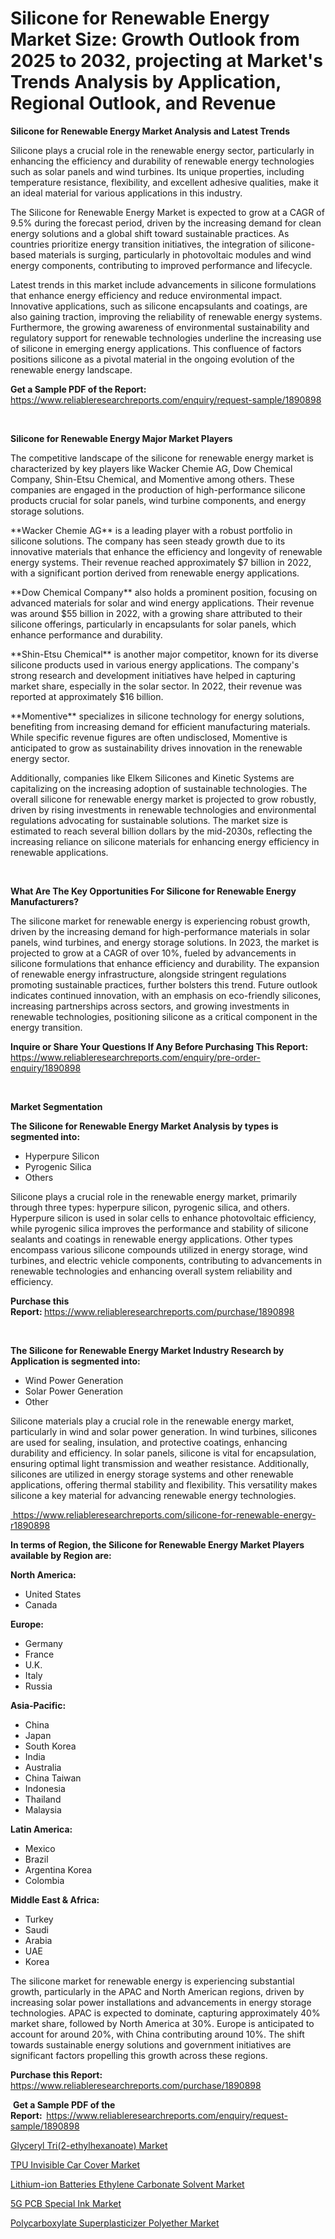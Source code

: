 <p><h1>Silicone for Renewable Energy Market Size: Growth Outlook from 2025 to 2032, projecting at Market's Trends Analysis by Application, Regional Outlook, and Revenue</h1></p><p><strong>Silicone for Renewable Energy Market Analysis and Latest Trends</strong></p>
<p><p>Silicone plays a crucial role in the renewable energy sector, particularly in enhancing the efficiency and durability of renewable energy technologies such as solar panels and wind turbines. Its unique properties, including temperature resistance, flexibility, and excellent adhesive qualities, make it an ideal material for various applications in this industry.</p><p>The Silicone for Renewable Energy Market is expected to grow at a CAGR of 9.5% during the forecast period, driven by the increasing demand for clean energy solutions and a global shift toward sustainable practices. As countries prioritize energy transition initiatives, the integration of silicone-based materials is surging, particularly in photovoltaic modules and wind energy components, contributing to improved performance and lifecycle.</p><p>Latest trends in this market include advancements in silicone formulations that enhance energy efficiency and reduce environmental impact. Innovative applications, such as silicone encapsulants and coatings, are also gaining traction, improving the reliability of renewable energy systems. Furthermore, the growing awareness of environmental sustainability and regulatory support for renewable technologies underline the increasing use of silicone in emerging energy applications. This confluence of factors positions silicone as a pivotal material in the ongoing evolution of the renewable energy landscape.</p></p>
<p><strong>Get a Sample PDF of the Report:&nbsp;</strong> <a href="https://www.reliableresearchreports.com/enquiry/request-sample/1890898?utm_campaign=33&utm_medium=2&utm_source=Github&utm_content=ia&utm_term=03042025&utm_id=silicone-for-renewable-energy">https://www.reliableresearchreports.com/enquiry/request-sample/1890898</a></p>
<p>&nbsp;</p>
<p><strong>Silicone for Renewable Energy Major Market Players</strong></p>
<p><p>The competitive landscape of the silicone for renewable energy market is characterized by key players like Wacker Chemie AG, Dow Chemical Company, Shin-Etsu Chemical, and Momentive among others. These companies are engaged in the production of high-performance silicone products crucial for solar panels, wind turbine components, and energy storage solutions.</p><p>**Wacker Chemie AG** is a leading player with a robust portfolio in silicone solutions. The company has seen steady growth due to its innovative materials that enhance the efficiency and longevity of renewable energy systems. Their revenue reached approximately $7 billion in 2022, with a significant portion derived from renewable energy applications. </p><p>**Dow Chemical Company** also holds a prominent position, focusing on advanced materials for solar and wind energy applications. Their revenue was around $55 billion in 2022, with a growing share attributed to their silicone offerings, particularly in encapsulants for solar panels, which enhance performance and durability.</p><p>**Shin-Etsu Chemical** is another major competitor, known for its diverse silicone products used in various energy applications. The company's strong research and development initiatives have helped in capturing market share, especially in the solar sector. In 2022, their revenue was reported at approximately $16 billion.</p><p>**Momentive** specializes in silicone technology for energy solutions, benefiting from increasing demand for efficient manufacturing materials. While specific revenue figures are often undisclosed, Momentive is anticipated to grow as sustainability drives innovation in the renewable energy sector.</p><p>Additionally, companies like Elkem Silicones and Kinetic Systems are capitalizing on the increasing adoption of sustainable technologies. The overall silicone for renewable energy market is projected to grow robustly, driven by rising investments in renewable technologies and environmental regulations advocating for sustainable solutions. The market size is estimated to reach several billion dollars by the mid-2030s, reflecting the increasing reliance on silicone materials for enhancing energy efficiency in renewable applications.</p></p>
<p>&nbsp;</p>
<p><strong>What Are The Key Opportunities For Silicone for Renewable Energy Manufacturers?</strong></p>
<p><p>The silicone market for renewable energy is experiencing robust growth, driven by the increasing demand for high-performance materials in solar panels, wind turbines, and energy storage solutions. In 2023, the market is projected to grow at a CAGR of over 10%, fueled by advancements in silicone formulations that enhance efficiency and durability. The expansion of renewable energy infrastructure, alongside stringent regulations promoting sustainable practices, further bolsters this trend. Future outlook indicates continued innovation, with an emphasis on eco-friendly silicones, increasing partnerships across sectors, and growing investments in renewable technologies, positioning silicone as a critical component in the energy transition.</p></p>
<p><strong>Inquire or Share Your Questions If Any Before Purchasing This Report:</strong> <a href="https://www.reliableresearchreports.com/enquiry/pre-order-enquiry/1890898?utm_campaign=33&utm_medium=2&utm_source=Github&utm_content=ia&utm_term=03042025&utm_id=silicone-for-renewable-energy">https://www.reliableresearchreports.com/enquiry/pre-order-enquiry/1890898</a></p>
<p>&nbsp;</p>
<p><strong>Market Segmentation</strong></p>
<p><strong>The Silicone for Renewable Energy Market Analysis by types is segmented into:</strong></p>
<p><ul><li>Hyperpure Silicon</li><li>Pyrogenic Silica</li><li>Others</li></ul></p>
<p><p>Silicone plays a crucial role in the renewable energy market, primarily through three types: hyperpure silicon, pyrogenic silica, and others. Hyperpure silicon is used in solar cells to enhance photovoltaic efficiency, while pyrogenic silica improves the performance and stability of silicone sealants and coatings in renewable energy applications. Other types encompass various silicone compounds utilized in energy storage, wind turbines, and electric vehicle components, contributing to advancements in renewable technologies and enhancing overall system reliability and efficiency.</p></p>
<p><strong>Purchase this Report:&nbsp;</strong><a href="https://www.reliableresearchreports.com/purchase/1890898?utm_campaign=33&utm_medium=2&utm_source=Github&utm_content=ia&utm_term=03042025&utm_id=silicone-for-renewable-energy">https://www.reliableresearchreports.com/purchase/1890898</a></p>
<p>&nbsp;</p>
<p><strong>The Silicone for Renewable Energy Market Industry Research by Application is segmented into:</strong></p>
<p><ul><li>Wind Power Generation</li><li>Solar Power Generation</li><li>Other</li></ul></p>
<p><p>Silicone materials play a crucial role in the renewable energy market, particularly in wind and solar power generation. In wind turbines, silicones are used for sealing, insulation, and protective coatings, enhancing durability and efficiency. In solar panels, silicone is vital for encapsulation, ensuring optimal light transmission and weather resistance. Additionally, silicones are utilized in energy storage systems and other renewable applications, offering thermal stability and flexibility. This versatility makes silicone a key material for advancing renewable energy technologies.</p></p>
<p><a href="https://www.reliableresearchreports.com/silicone-for-renewable-energy-r1890898?utm_campaign=33&utm_medium=2&utm_source=Github&utm_content=ia&utm_term=03042025&utm_id=silicone-for-renewable-energy">&nbsp;https://www.reliableresearchreports.com/silicone-for-renewable-energy-r1890898</a></p>
<p><strong>In terms of Region, the Silicone for Renewable Energy Market Players available by Region are:</strong></p>
<p>
    <p> <strong> North America: </strong>
        <ul>
            <li>United States</li>
            <li>Canada</li>
        </ul>
        </p> 
    <p> <strong> Europe: </strong>
        <ul>
            <li>Germany</li>
            <li>France</li>
            <li>U.K.</li>
            <li>Italy</li>
            <li>Russia</li>
        </ul>
        </p> 
    <p> <strong> Asia-Pacific: </strong>
        <ul>
            <li>China</li>
            <li>Japan</li>
            <li>South Korea</li>
            <li>India</li>
            <li>Australia</li>
            <li>China Taiwan</li>
            <li>Indonesia</li>
            <li>Thailand</li>
            <li>Malaysia</li>
        </ul>
        </p> 
    <p> <strong> Latin America: </strong>
        <ul>
            <li>Mexico</li>
            <li>Brazil</li>
            <li>Argentina Korea</li>
            <li>Colombia</li>
        </ul>
        </p> 
    <p> <strong> Middle East & Africa: </strong>
        <ul>
            <li>Turkey</li>
            <li>Saudi</li>
            <li>Arabia</li>
            <li>UAE</li>
            <li>Korea</li>
        </ul>
    </p>
    </p>
<p><p>The silicone market for renewable energy is experiencing substantial growth, particularly in the APAC and North American regions, driven by increasing solar power installations and advancements in energy storage technologies. APAC is expected to dominate, capturing approximately 40% market share, followed by North America at 30%. Europe is anticipated to account for around 20%, with China contributing around 10%. The shift towards sustainable energy solutions and government initiatives are significant factors propelling this growth across these regions.</p></p>
<p><strong>Purchase this Report: </strong><a href="https://www.reliableresearchreports.com/purchase/1890898?utm_campaign=33&utm_medium=2&utm_source=Github&utm_content=ia&utm_term=03042025&utm_id=silicone-for-renewable-energy">https://www.reliableresearchreports.com/purchase/1890898</a></p>
<p>&nbsp;<strong>Get a Sample PDF of the Report:&nbsp;&nbsp;</strong><a href="https://www.reliableresearchreports.com/enquiry/request-sample/1890898?utm_campaign=33&utm_medium=2&utm_source=Github&utm_content=ia&utm_term=03042025&utm_id=silicone-for-renewable-energy">https://www.reliableresearchreports.com/enquiry/request-sample/1890898</a></p>
<p><strong></strong></p>
<p><p><a href="https://github.com/shroffuhpa/Market-Research-Report-List-1/blob/main/glyceryl-tri2-ethylhexanoate-market.md?utm_campaign=33&utm_medium=2&utm_source=Github&utm_content=ia&utm_term=03042025&utm_id=silicone-for-renewable-energy">Glyceryl Tri(2-ethylhexanoate) Market</a></p><p><a href="https://github.com/dafertsuria/Market-Research-Report-List-1/blob/main/tpu-invisible-car-cover-market.md?utm_campaign=33&utm_medium=2&utm_source=Github&utm_content=ia&utm_term=03042025&utm_id=silicone-for-renewable-energy">TPU Invisible Car Cover Market</a></p><p><a href="https://github.com/billejuman43/Market-Research-Report-List-1/blob/main/lithium-ion-batteries-ethylene-carbonate-solvent-market.md?utm_campaign=33&utm_medium=2&utm_source=Github&utm_content=ia&utm_term=03042025&utm_id=silicone-for-renewable-energy">Lithium-ion Batteries Ethylene Carbonate Solvent Market</a></p><p><a href="https://github.com/rocicbenton/Market-Research-Report-List-1/blob/main/5g-pcb-special-ink-market.md?utm_campaign=33&utm_medium=2&utm_source=Github&utm_content=ia&utm_term=03042025&utm_id=silicone-for-renewable-energy">5G PCB Special Ink Market</a></p><p><a href="https://github.com/reeseberro3j/Market-Research-Report-List-1/blob/main/polycarboxylate-superplasticizer-polyether-market.md?utm_campaign=33&utm_medium=2&utm_source=Github&utm_content=ia&utm_term=03042025&utm_id=silicone-for-renewable-energy">Polycarboxylate Superplasticizer Polyether Market</a></p></p>